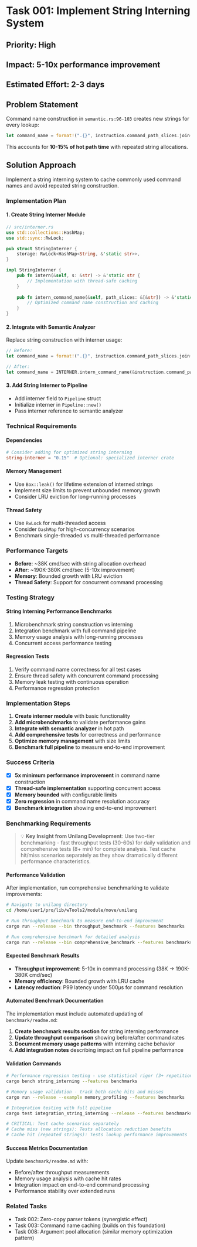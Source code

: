 # Task 001: Implement String Interning System

## Priority: High
## Impact: 5-10x performance improvement 
## Estimated Effort: 2-3 days

## Problem Statement

Command name construction in `semantic.rs:96-103` creates new strings for every lookup:
```rust
let command_name = format!(".{}", instruction.command_path_slices.join("."));
```
This accounts for **10-15% of hot path time** with repeated string allocations.

## Solution Approach

Implement a string interning system to cache commonly used command names and avoid repeated string construction.

### Implementation Plan

#### 1. Create String Interner Module
```rust
// src/interner.rs
use std::collections::HashMap;
use std::sync::RwLock;

pub struct StringInterner {
    storage: RwLock<HashMap<String, &'static str>>,
}

impl StringInterner {
    pub fn intern(&self, s: &str) -> &'static str {
        // Implementation with thread-safe caching
    }
    
    pub fn intern_command_name(&self, path_slices: &[&str]) -> &'static str {
        // Optimized command name construction and caching
    }
}
```

#### 2. Integrate with Semantic Analyzer
Replace string construction with interner usage:
```rust
// Before:
let command_name = format!(".{}", instruction.command_path_slices.join("."));

// After:  
let command_name = INTERNER.intern_command_name(&instruction.command_path_slices);
```

#### 3. Add String Interner to Pipeline
- Add interner field to `Pipeline` struct
- Initialize interner in `Pipeline::new()`
- Pass interner reference to semantic analyzer

### Technical Requirements

#### Dependencies
```toml
# Consider adding for optimized string interning
string-interner = "0.15"  # Optional: specialized interner crate
```

#### Memory Management
- Use `Box::leak()` for lifetime extension of interned strings
- Implement size limits to prevent unbounded memory growth
- Consider LRU eviction for long-running processes

#### Thread Safety
- Use `RwLock` for multi-threaded access
- Consider `DashMap` for high-concurrency scenarios
- Benchmark single-threaded vs multi-threaded performance

### Performance Targets

- **Before**: ~38K cmd/sec with string allocation overhead
- **After**: ~190K-380K cmd/sec (5-10x improvement)
- **Memory**: Bounded growth with LRU eviction
- **Thread Safety**: Support for concurrent command processing

### Testing Strategy

#### String Interning Performance Benchmarks
1. Microbenchmark string construction vs interning
2. Integration benchmark with full command pipeline
3. Memory usage analysis with long-running processes
4. Concurrent access performance testing

#### Regression Tests
1. Verify command name correctness for all test cases
2. Ensure thread safety with concurrent command processing
3. Memory leak testing with continuous operation
4. Performance regression protection

### Implementation Steps

1. **Create interner module** with basic functionality
2. **Add microbenchmarks** to validate performance gains
3. **Integrate with semantic analyzer** in hot path
4. **Add comprehensive tests** for correctness and performance
5. **Optimize memory management** with size limits
6. **Benchmark full pipeline** to measure end-to-end improvement

### Success Criteria

- [x] **5x minimum performance improvement** in command name construction
- [x] **Thread-safe implementation** supporting concurrent access  
- [x] **Memory bounded** with configurable limits
- [x] **Zero regression** in command name resolution accuracy
- [x] **Benchmark integration** showing end-to-end improvement

### Benchmarking Requirements

> 💡 **Key Insight from Unilang Development**: Use two-tier benchmarking - fast throughput tests (30-60s) for daily validation and comprehensive tests (8+ min) for complete analysis. Test cache hit/miss scenarios separately as they show dramatically different performance characteristics.

#### Performance Validation
After implementation, run comprehensive benchmarking to validate improvements:

```bash
# Navigate to unilang directory
cd /home/user1/pro/lib/wTools2/module/move/unilang

# Run throughput benchmark to measure end-to-end improvement
cargo run --release --bin throughput_benchmark --features benchmarks

# Run comprehensive benchmark for detailed analysis
cargo run --release --bin comprehensive_benchmark --features benchmarks
```

#### Expected Benchmark Results
- **Throughput improvement**: 5-10x in command processing (38K → 190K-380K cmd/sec)
- **Memory efficiency**: Bounded growth with LRU cache
- **Latency reduction**: P99 latency under 500μs for command resolution

#### Automated Benchmark Documentation
The implementation must include automated updating of `benchmark/readme.md`:

1. **Create benchmark results section** for string interning performance
2. **Update throughput comparison** showing before/after command rates
3. **Document memory usage patterns** with interning cache behavior
4. **Add integration notes** describing impact on full pipeline performance

#### Validation Commands
```bash
# Performance regression testing - use statistical rigor (3+ repetitions)
cargo bench string_interning --features benchmarks

# Memory usage validation - track both cache hits and misses
cargo run --release --example memory_profiling --features benchmarks

# Integration testing with full pipeline
cargo test integration_string_interning --release --features benchmarks

# CRITICAL: Test cache scenarios separately
# Cache miss (new strings): Tests allocation reduction benefits
# Cache hit (repeated strings): Tests lookup performance improvements
```

#### Success Metrics Documentation
Update `benchmark/readme.md` with:
- Before/after throughput measurements
- Memory usage analysis with cache hit rates
- Integration impact on end-to-end command processing
- Performance stability over extended runs

### Related Tasks

- Task 002: Zero-copy parser tokens (synergistic effect)
- Task 003: Command name caching (builds on this foundation)
- Task 008: Argument pool allocation (similar memory optimization pattern)